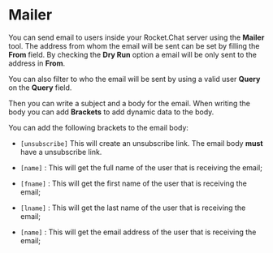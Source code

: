 # Mailer

You can send email to users inside your Rocket.Chat server using the __Mailer__ tool.
The address from whom the email will be sent can be set by filling the __From__ field.
By checking the __Dry Run__ option a email will be only sent to the address in __From__.

You can also filter to who the email will be sent by using a valid user __Query__ <!-- TODO: Create a page for Queries? --> on the __Query__ field.

Then you can write a subject and a body for the email. When writing the body you can add __Brackets__ to add dynamic data to the body.

You can add the following brackets to the email body:

- `[unsubscribe]` This will create an unsubscribe link. The email body __must__ have a unsubscribe link.

- `[name]` : This will get the full name of the user that is receiving the email;

- `[fname]` : This will get the first name of the user that is receiving the email;

- `[lname]` : This will get the last name of the user that is receiving the email;

- `[name]` : This will get the email address of the user that is receiving the email;
